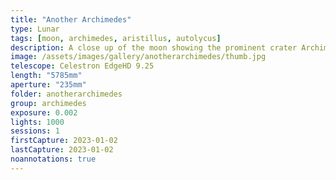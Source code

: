 ```yaml
---
title: "Another Archimedes"
type: Lunar
tags: [moon, archimedes, aristillus, autolycus]
description: A close up of the moon showing the prominent crater Archimedes with nearby Aristillus and Autolycus.
image: /assets/images/gallery/anotherarchimedes/thumb.jpg
telescope: Celestron EdgeHD 9.25
length: "5785mm"
aperture: "235mm"
folder: anotherarchimedes
group: archimedes
exposure: 0.002
lights: 1000
sessions: 1
firstCapture: 2023-01-02
lastCapture: 2023-01-02
noannotations: true
---
```

